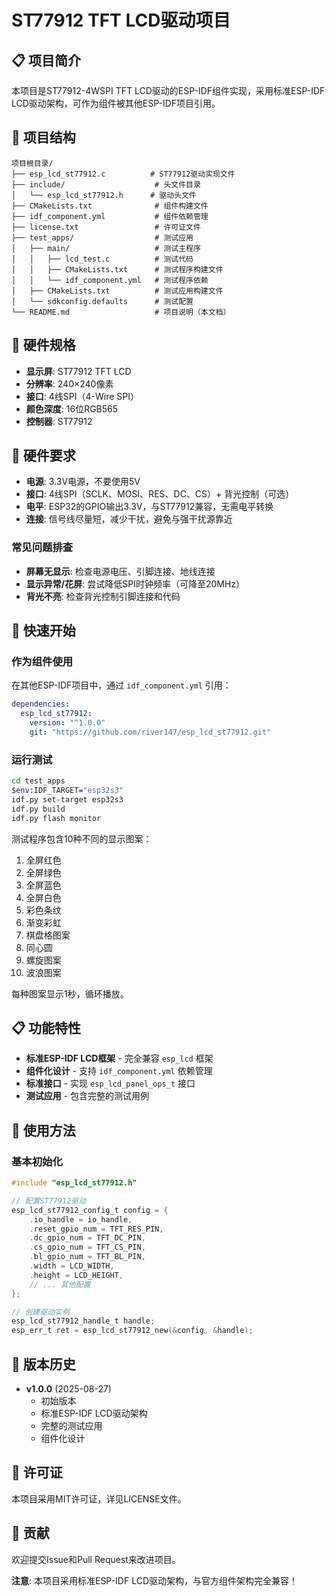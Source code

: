 # ST77912 TFT LCD驱动项目

## 📋 项目简介

本项目是ST77912-4WSPI TFT LCD驱动的ESP-IDF组件实现，采用标准ESP-IDF LCD驱动架构，可作为组件被其他ESP-IDF项目引用。

## 📁 项目结构

```
项目根目录/
├── esp_lcd_st77912.c          # ST77912驱动实现文件
├── include/                    # 头文件目录
│   └── esp_lcd_st77912.h      # 驱动头文件
├── CMakeLists.txt              # 组件构建文件
├── idf_component.yml           # 组件依赖管理
├── license.txt                 # 许可证文件
├── test_apps/                  # 测试应用
│   ├── main/                   # 测试主程序
│   │   ├── lcd_test.c          # 测试代码
│   │   ├── CMakeLists.txt      # 测试程序构建文件
│   │   └── idf_component.yml   # 测试程序依赖
│   ├── CMakeLists.txt          # 测试应用构建文件
│   └── sdkconfig.defaults      # 测试配置
└── README.md                   # 项目说明（本文档）
```

## 🔧 硬件规格

- **显示屏**: ST77912 TFT LCD
- **分辨率**: 240×240像素
- **接口**: 4线SPI（4-Wire SPI）
- **颜色深度**: 16位RGB565
- **控制器**: ST77912

## 🔗 硬件要求

- **电源**: 3.3V电源，不要使用5V
- **接口**: 4线SPI（SCLK、MOSI、RES、DC、CS）+ 背光控制（可选）
- **电平**: ESP32的GPIO输出3.3V，与ST77912兼容，无需电平转换
- **连接**: 信号线尽量短，减少干扰，避免与强干扰源靠近

### 常见问题排查

- **屏幕无显示**: 检查电源电压、引脚连接、地线连接
- **显示异常/花屏**: 尝试降低SPI时钟频率（可降至20MHz）
- **背光不亮**: 检查背光控制引脚连接和代码

## 🚀 快速开始

### 作为组件使用

在其他ESP-IDF项目中，通过 `idf_component.yml` 引用：

```yaml
dependencies:
  esp_lcd_st77912:
    version: "^1.0.0"
    git: "https://github.com/river147/esp_lcd_st77912.git"
```

### 运行测试

```bash
cd test_apps
$env:IDF_TARGET="esp32s3"
idf.py set-target esp32s3
idf.py build
idf.py flash monitor
```

测试程序包含10种不同的显示图案：
1. 全屏红色
2. 全屏绿色  
3. 全屏蓝色
4. 全屏白色
5. 彩色条纹
6. 渐变彩虹
7. 棋盘格图案
8. 同心圆
9. 螺旋图案
10. 波浪图案

每种图案显示1秒，循环播放。

## 📋 功能特性

- **标准ESP-IDF LCD框架** - 完全兼容 `esp_lcd` 框架
- **组件化设计** - 支持 `idf_component.yml` 依赖管理
- **标准接口** - 实现 `esp_lcd_panel_ops_t` 接口
- **测试应用** - 包含完整的测试用例

## 🔧 使用方法

### 基本初始化

```c
#include "esp_lcd_st77912.h"

// 配置ST77912驱动
esp_lcd_st77912_config_t config = {
    .io_handle = io_handle,
    .reset_gpio_num = TFT_RES_PIN,
    .dc_gpio_num = TFT_DC_PIN,
    .cs_gpio_num = TFT_CS_PIN,
    .bl_gpio_num = TFT_BL_PIN,
    .width = LCD_WIDTH,
    .height = LCD_HEIGHT,
    // ... 其他配置
};

// 创建驱动实例
esp_lcd_st77912_handle_t handle;
esp_err_t ret = esp_lcd_st77912_new(&config, &handle);
```

## 🎯 版本历史

- **v1.0.0** (2025-08-27)
  - 初始版本
  - 标准ESP-IDF LCD驱动架构
  - 完整的测试应用
  - 组件化设计

## 📄 许可证

本项目采用MIT许可证，详见LICENSE文件。

## 🤝 贡献

欢迎提交Issue和Pull Request来改进项目。




**注意**: 本项目采用标准ESP-IDF LCD驱动架构，与官方组件架构完全兼容！
